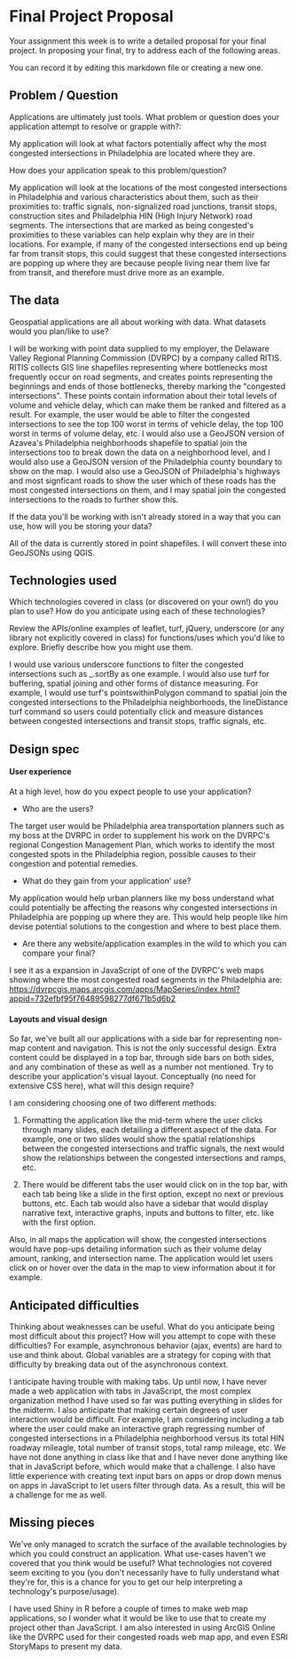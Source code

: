 # Final Project Proposal

Your assignment this week is to write a detailed proposal for your final
project. In proposing your final, try to address each of the following
areas.   
  
You can record it by editing this markdown file or creating a new one.

## Problem / Question

Applications are ultimately just tools. What problem or question does
your application attempt to resolve or grapple with?:

My application will look at what factors potentially affect why the most congested intersections in Philadelphia are located where they are.


How does your
application speak to this problem/question?

My application will look at the locations of the most congested intersections in Philadelphia and various characteristics about them, such as their proximities to: traffic
signals, non-signalized road junctions, transit stops, construction sites and Philadelphia HIN (High Injury Network) road segments. The intersections that are marked as being congested's 
proximities to these variables can help explain why they are in their locations. For example, if many of the congested intersections end up being far from transit stops, this could suggest
that these congested intersections are popping up where they are because people living near them live far from transit, and therefore must drive more as an example. 

## The data

Geospatial applications are all about working with data. What datasets
would you plan/like to use? 

I will be working with point data supplied to my employer, the Delaware Valley Regional Planning Commission (DVRPC) by a company called RITIS. RITIS collects GIS line shapefiles representing 
where bottlenecks most frequently occur on road segments, and creates points representing the beginnings and ends of those bottlenecks, thereby marking the "congested intersections". 
These points contain information about their total levels of volume and vehicle delay, which can make them be ranked and filtered as a result. For example, the user would be able to
filter the congested intersections to see the top 100 worst in terms of vehicle delay, the top 100 worst in terms of volume delay, etc. I would also use a GeoJSON version of Azavea's
Philadelphia neighborhoods shapefile to spatial join the intersections too to break down the data on a neighborhood level, and I would also use a GeoJSON version of the Philadelphia
county boundary to show on the map. I would also use a GeoJSON of Philadelphia's highways and most signficant roads to show the user which of these roads has the most congested
intersections on them, and I may spatial join the congested intersections to the roads to further show this.  

If the data you'll be working with isn't
already stored in a way that you can use, how will you be storing your data?

All of the data is currently stored in point shapefiles. I will convert these into GeoJSONs using QGIS. 

## Technologies used

Which technologies covered in class (or discovered on your own!) do you
plan to use? How do you anticipate using each of these technologies?

Review the APIs/online examples of leaflet, turf, jQuery, underscore (or
any library not explicitly covered in class) for functions/uses which
you'd like to explore. Briefly describe how you might use them.

I would use various underscore functions to filter the congested intersections such as _.sortBy as one example. I would also use turf for buffering, spatial joining and other forms of
distance measuring. For example, I would use turf's pointswithinPolygon command to spatial join the congested intersections to the Philadelphia neighborhoods, the lineDistance turf command
so users could potentially click and measure distances between congested intersections and transit stops, traffic signals, etc. 

## Design spec

#### User experience

At a high level, how do you expect people to use your application?
- Who are the users?

The target user would be Philadelphia area transportation planners such as my boss at the DVRPC in order to supplement his work on the DVRPC's regional Congestion Management Plan, which
works to identify the most congested spots in the Philadelphia region, possible causes to their congestion and potential remedies.

- What do they gain from your application' use?

My application would help urban planners like my boss understand what could potentially be affecting the reasons why congested intersections in Philadelphia are popping up where they are.
This would help people like him devise potential solutions to the congestion and where to best place them.

- Are there any website/application examples in the wild to which you can compare your final?

I see it as a expansion in JavaScript of one of the DVRPC's web maps showing where the most congested road segments in the Philadelphia are: https://dvrpcgis.maps.arcgis.com/apps/MapSeries/index.html?appid=732efbf95f76489598277df671b5d6b2

#### Layouts and visual design

So far, we've built all our applications with a side bar for
representing non-map content and navigation. This is not the only
successful design. Extra content could be displayed in a top bar,
through side bars on both sides, and any combination of
these as well as a number not mentioned. Try to describe your
application's visual layout. Conceptually (no need for extensive CSS
here), what will this design require?

I am considering choosing one of two different methods: 

1) Formatting the application like the mid-term where the user clicks through many slides, each detailing a different aspect of the
data. For example, one or two slides would show the spatial relationships between the congested intersections and traffic signals, the next would show the relationships between the
congested intersections and ramps, etc. 

2) There would be different tabs the user would click on in the top bar, with each tab being like a slide in the first option, except no next or previous buttons, etc. Each tab would also
have a sidebar that would display narrative text, interactive graphs, inputs and buttons to filter, etc. like with the first option.

Also, in all maps the application will show, the congested intersections would have pop-ups detailing information such as their volume delay amount, ranking, and intersection name.
The application would let users click on or hover over the data in the map to view information about it for example.

## Anticipated difficulties

Thinking about weaknesses can be useful. What do you anticipate being
most difficult about this project? How will you attempt to cope with
these difficulties? For example, asynchronous behavior (ajax, events)
are hard to use and think about. Global variables are a strategy for
coping with that difficulty by breaking data out of the asynchronous
context.

I anticipate having trouble with making tabs. Up until now, I have never made a web application with tabs in JavaScript, the most complex organization method I have used so far was putting
everything in slides for the midterm. I also anticipate that making certain degrees of user interaction would be difficult. For example, I am considering including a tab where the user
could make an interactive graph regressing number of congested intersections in a Philadelphia neighborhood versus its total HIN roadway mileagle, total number of transit stops, total
ramp mileage, etc. We have not done anything in class like that and I have never done anything like that in JavaScript before, which would make that a challenge. I also have little
experience with creating text input bars on apps or drop down menus on apps in JavaScript to let users filter through data. As a result, this will be a challenge for me as well.

## Missing pieces

We've only managed to scratch the surface of the available technologies
by which you could construct an application. What use-cases haven't we covered
that you think would be useful? What technologies not covered seem exciting to
you (you don't necessarily have to fully understand what they're for,
this is a chance for you to get our help interpreting a technology's
purpose/usage).

I have used Shiny in R before a couple of times to make web map applications, so I wonder what it would be like to use that to create my project other than JavaScript. I am also interested
in using ArcGIS Online like the DVRPC used for their congested roads web map app, and even ESRI StoryMaps to present my data. 